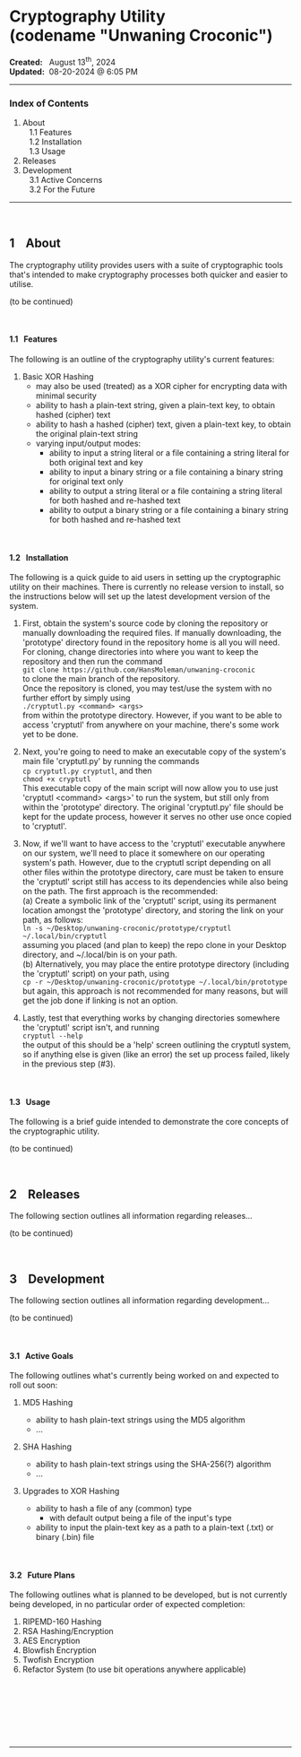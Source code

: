 # Cryptography Utility<br>(codename "Unwaning Croconic")
**Created:**&nbsp;&nbsp; August 13<sup>th</sup>, 2024  
**Updated:**&nbsp; 08-20-2024 @ 6:05 PM

---

### Index of Contents

1. About
<br>&nbsp;&nbsp; 1.1 Features
<br>&nbsp;&nbsp; 1.2 Installation
<br>&nbsp;&nbsp; 1.3 Usage
2. Releases
3. Development
<br>&nbsp;&nbsp; 3.1 Active Concerns
<br>&nbsp;&nbsp; 3.2 For the Future

---


&nbsp;
## 1 &nbsp;&nbsp; About

The cryptography utility provides users with a suite of cryptographic tools that's intended
to make cryptography processes both quicker and easier to utilise.

(to be continued)

&nbsp;
#### 1.1 &nbsp; Features

The following is an outline of the cryptography utility's current features:

1. Basic XOR Hashing
	* may also be used (treated) as a XOR cipher for encrypting data with minimal security
	* ability to hash a plain-text string, given a plain-text key, to obtain hashed (cipher) text
	* ability to hash a hashed (cipher) text, given a plain-text key, to obtain the original plain-text string
	* varying input/output modes:
		- ability to input a string literal or a file containing a string literal for both original text and key
		- ability to input a binary string or a file containing a binary string for original text only
		- ability to output a string literal or a file containing a string literal for both hashed and re-hashed text
		- ability to output a binary string or a file containing a binary string for both hashed and re-hashed text


&nbsp;
#### 1.2 &nbsp; Installation

The following is a quick guide to aid users in setting up the cryptographic utility on their machines. There is currently no release version to install, so the instructions below will set up the latest development version of the system.

1. First, obtain the system's source code by cloning the repository or manually downloading the required files. If manually downloading, the 'prototype' directory found in the repository home is all you will need. For cloning, change directories into where you want to keep the repository and then run the command  
`git clone https://github.com/HansMoleman/unwaning-croconic`  
to clone the main branch of the repository.  
Once the repository is cloned, you may test/use the system with no further effort by simply using  
`./cryptutl.py <command> <args>`  
from within the prototype directory. However, if you want to be able to access 'cryptutl' from anywhere on your machine, there's some work yet to be done.

2. Next, you're going to need to make an executable copy of the system's main file 'cryptutl.py' by running the commands  
`cp cryptutl.py cryptutl`, and then  
`chmod +x cryptutl`  
This executable copy of the main script will now allow you to use just 'cryptutl \<command\> \<args\>' to run the system, but still only from within the 'prototype' directory. The original 'cryptutl.py' file should be kept for the update process, however it serves no other use once copied to 'cryptutl'.

3. Now, if we'll want to have access to the 'cryptutl' executable anywhere on our system, we'll need to place it somewhere on our operating system's path. However, due to the cryptutl script depending on all other files within the prototype directory, care must be taken to ensure the 'cryptutl' script still has access to its dependencies while also being on the path. The first approach is the recommended:  
(a) Create a symbolic link of the 'cryptutl' script, using its permanent location amongst the 'prototype' directory, and storing the link on your path, as follows:  
`ln -s ~/Desktop/unwaning-croconic/prototype/cryptutl ~/.local/bin/cryptutl`  
assuming you placed (and plan to keep) the repo clone in your Desktop directory, and ~/.local/bin is on your path.  
(b) Alternatively, you may place the entire prototype directory (including the 'cryptutl' script) on your path, using  
`cp -r ~/Desktop/unwaning-croconic/prototype ~/.local/bin/prototype`  
but again, this approach is not recommended for many reasons, but will get the job done if linking is not an option.

4. Lastly, test that everything works by changing directories somewhere the 'cryptutl' script isn't, and running  
`cryptutl --help`  
the output of this should be a 'help' screen outlining the cryptutl system, so if anything else is given (like an error) the set up process failed, likely in the previous step (#3).


&nbsp;
#### 1.3 &nbsp; Usage

The following is a brief guide intended to demonstrate the core concepts of the cryptographic utility.

(to be continued)


&nbsp;
## 2 &nbsp;&nbsp; Releases

The following section outlines all information regarding releases...  

(to be continued)


&nbsp;
## 3 &nbsp;&nbsp; Development

The following section outlines all information regarding development...  

(to be continued)

&nbsp;
#### 3.1 &nbsp; Active Goals

The following outlines what's currently being worked on and expected to roll out soon:

1. MD5 Hashing
	* ability to hash plain-text strings using the MD5 algorithm
	* ...

2. SHA Hashing
	* ability to hash plain-text strings using the SHA-256(?) algorithm
	* ...

3. Upgrades to XOR Hashing
	* ability to hash a file of any (common) type
		- with default output being a file of the input's type
	* ability to input the plain-text key as a path to a plain-text (.txt) or binary (.bin) file


&nbsp;
#### 3.2 &nbsp; Future Plans

The following outlines what is planned to be developed, but is not currently being developed, in no particular order of expected completion:

1. RIPEMD-160 Hashing
2. RSA Hashing/Encryption
3. AES Encryption
4. Blowfish Encryption
5. Twofish Encryption
6. Refactor System (to use bit operations anywhere applicable)


<br>
<br>
<br>
<br>
<br>
<br>

---
